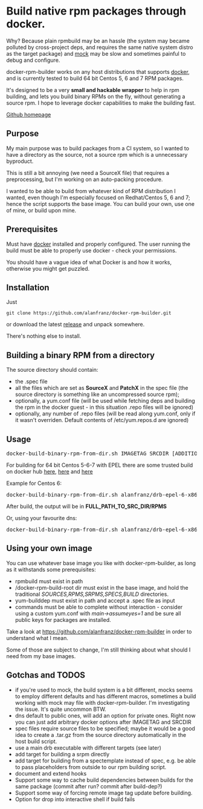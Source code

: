 # Build native rpm packages through docker.

Why? Because plain rpmbuild may be an hassle (the system may became polluted by cross-project deps, and requires the same native system distro as the target package) and [mock](https://fedoraproject.org/wiki/Projects/Mock) may be slow and sometimes painful to debug and configure.

docker-rpm-builder works on any host distributions that supports [docker](https://www.docker.com/), and is currently tested to build 64 bit Centos 5, 6 and 7 RPM packages.

It's designed to be a very **small and hackable wrapper** to help in rpm building, and lets you build binary RPMs on the fly, without generating a source rpm. I hope to leverage docker capabilities to make the building fast.

[Github homepage](https://github.com/alanfranz/docker-rpm-builder)

## Purpose

My main purpose was to build packages from a CI system, so I wanted to have a directory as the source, not a source rpm which is a unnecessary byproduct. 

This is still a bit annoying (we need a SourceX file) that requires a preprocessing, but I'm working on an auto-packing procedure.

I wanted to be able to build from whatever kind of RPM distribution I wanted, even though I'm especially focused on Redhat/Centos 5, 6 and 7; hence the script supports the base image. You can build your own, use one of mine, or build upon mine.

## Prerequisites

Must have [docker](https://www.docker.com/) installed and properly configured. The user running the build must be able to properly use docker - check your permissions.

You should have a vague idea of what Docker is and how it works, otherwise you might get puzzled.

## Installation

Just 

```git clone https://github.com/alanfranz/docker-rpm-builder.git```

or download the latest [release](https://github.com/alanfranz/docker-rpm-builder/releases/) and unpack somewhere.

There's nothing else to install.

## Building a binary RPM from a directory

The source directory should contain:
* the .spec file
* all the files which are set as **SourceX** and **PatchX** in the spec file (the source directory is something like an uncompressed source rpm);
* optionally, a yum.conf file (will be used while fetching deps and building the rpm in the docker guest - in this situation .repo files will be ignored)
* optionally, any number of .repo files (will be read along yum.conf, only if it wasn't overriden. Default contents of /etc/yum.repos.d are ignored)

## Usage

<pre>
docker-build-binary-rpm-from-dir.sh IMAGETAG SRCDIR [ADDITIONAL_DOCKER_OPTIONS]
</pre>

For building for 64 bit Centos 5-6-7 with EPEL there are some trusted build on docker hub [here](https://registry.hub.docker.com/u/alanfranz/drb-epel-5-x86-64/), 
[here](https://registry.hub.docker.com/u/alanfranz/drb-epel-6-x86-64/) and [here](https://registry.hub.docker.com/u/alanfranz/drb-epel-7-x86-64/) 

Example for Centos 6:
<pre>
docker-build-binary-rpm-from-dir.sh alanfranz/drb-epel-6-x86-64:latest FULL_PATH_TO_SRC_DIR
</pre>

After build, the output will be in **FULL_PATH_TO_SRC_DIR/RPMS**

Or, using your favourite dns:

<pre>
docker-build-binary-rpm-from-dir.sh alanfranz/drb-epel-6-x86-64:latest FULL_PATH_TO_SRC_DIR --dns=192.168.1.1
</pre>

## Using your own image

You can use whatever base image you like with docker-rpm-builder, as long as it withstands some prerequisites:

- rpmbuild must exist in path
- /docker-rpm-build-root dir must exist in the base image, and hold the traditional *SOURCES,RPMS,SRPMS,SPECS,BUILD* directories.
- yum-builddep must exist in path and accept a .spec file as input
- commands must be able to complete without interaction - consider using a custom yum.conf with *main->assumeyes=1* and be sure all public keys for packages are installed.

Take a look at https://github.com/alanfranz/docker-rpm-builder in order to understand what I mean.

Some of those are subject to change, I'm still thinking about what should I need from my base images.


## Gotchas and TODOS
* if you're used to mock, the build system is a bit different, mocks seems to employ different defaults and has different macros, sometimes a build working with mock may file with docker-rpm-builder. I'm investigating the issue. It's quite uncommon BTW.
* dns default to public ones, will add an option for private ones. Right now you can just add arbitrary docker options after IMAGETAG and SRCDIR
* spec files require source files to be specified; maybe it would be a good idea to create a .tar.gz from the source directory automatically in the host build script.
* use a main drb executable with different targets (see later)
* add target for building a srpm directly
* add target for building from a spectemplate instead of spec, e.g. be able to pass placeholders from outside to our rpm building script.
* document and extend hooks
* Support some way to cache build dependencies between builds for the same package (commit after run? commit after build-dep?)
* Support some way of forcing remote image tag update before building.
* Option for drop into interactive shell if build fails


